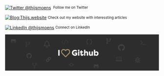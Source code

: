 <div align="left">
    <p><a href="https://twitter.com/thijsmoens/"><img alt="Twitter @thijsmoens" align="center" src="https://img.shields.io/badge/-@thijsmoens-gray.svg?colorA=3d3d3d&colorB=3d3d3d&style=for-the-badge" /></a>&nbsp;<small> Follow me on Twitter</small></p>
    <p><a href="https://thijs.website/"><img alt="Blog:Thijs.website" align="center" src="https://img.shields.io/badge/-Thijs.website-gray.svg?colorA=a08f68&colorB=a08f68&style=for-the-badge" /></a>&nbsp;<small>Check out my website with interessting articles</small></p>
    <p><a href="https://www.linkedin.com/in/thijsmoens/"><img alt="LinkedIn @thijsmoens" align="center" src="https://img.shields.io/badge/LINKEDIN-gray.svg?colorA=2d2d2d&colorB=2d2d2d&style=for-the-badge" /></a>&nbsp;<small>Connect on LinkedIn</small></p>
</div>

[![ThijsMoens](https://raw.githubusercontent.com/thijswmoens/thijswmoens/master/.github/images/thijsmoens-github-header.png)][s]

[s]: https://github.com/thijswmoens/sponsor

